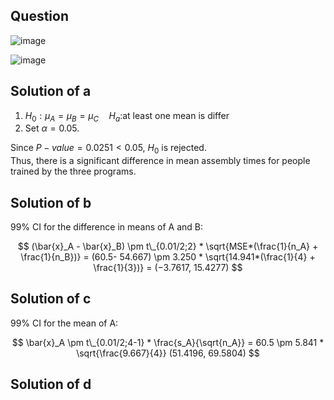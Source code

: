 ## Question

![image](https://github.com/user-attachments/assets/64e6c932-ba49-4d46-9900-e3adefd0f4cb)

![image](https://github.com/user-attachments/assets/c70cf92e-d3a0-48a0-919f-f9e806d1e0be)

## Solution of a
1. $H_0:\mu_A = \mu_B = \mu_C \quad H_a$:at least one mean is differ
2. Set $\alpha = 0.05$.

Since $P-value = 0.0251 < 0.05$, $H_0$ is rejected.  
Thus, there is a significant difference in mean assembly times for people trained by the three programs.

## Solution of b
99% CI for the difference in means of A and B:

$$
(\bar{x}_A - \bar{x}_B) \pm t\_{0.01/2;2} * \sqrt{MSE*(\frac{1}{n_A} + \frac{1}{n_B})}  
= (60.5- 54.667) \pm 3.250 * \sqrt{14.941*(\frac{1}{4} + \frac{1}{3})}  
= (−3.7617, 15.4277)
$$

## Solution of c
99% CI for the mean of A:

$$
\bar{x}_A \pm t\_{0.01/2;4-1} * \frac{s_A}{\sqrt{n_A}}  
= 60.5 \pm 5.841 * \sqrt{\frac{9.667}{4}}  
(51.4196, 69.5804)
$$

## Solution of d
